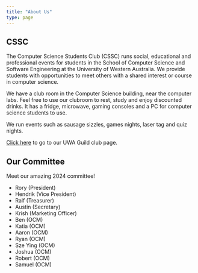 ```yaml
---
title: "About Us"
type: page
---
```


## CSSC

The Computer Science Students Club (CSSC) runs social, educational and professional events for students in the School of Computer Science and Software Engineering at the University of Western Australia.
We provide students with opportunities to meet others with a shared interest or course in computer science.

We have a club room in the Computer Science building, near the computer labs.
Feel free to use our clubroom to rest, study and enjoy discounted drinks.
It has a fridge, microwave, gaming consoles and a PC for computer science students to use.

We run events such as sausage sizzles, games nights, laser tag and quiz nights.

[Click here](https://www.uwastudentguild.com/clubs/computer-science-students-club) to go to our UWA Guild club page.

## Our Committee

Meet our amazing 2024 committee!

- Rory (President)
- Hendrik (Vice President)
- Ralf (Treasurer)
- Austin (Secretary)
- Krish (Marketing Officer)
- Ben (OCM)
- Katia (OCM)
- Aaron (OCM)
- Ryan (OCM)
- Sze Ying (OCM)
- Joshua (OCM)
- Robert (OCM)
- Samuel (OCM)
